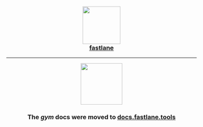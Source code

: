 <h3 align="center">
  <a href="https://docs.fastlane.tools/actions/gym/">
    <img src="https://raw.githubusercontent.com/fastlane/fastlane/master/fastlane/assets/fastlane.png" width="100" />
    <br />
    fastlane
  </a>
</h3>

------

<p align="center">
  <a href="https://docs.fastlane.tools/actions/gym/">
    <img src="https://raw.githubusercontent.com/fastlane/fastlane/master/gym/assets/gym.png" height="110">
  </a>
</p>

<h3 align="center">The <i>gym</i> docs were moved to <a href='https://docs.fastlane.tools/actions/gym/'>docs.fastlane.tools</a></h3>
